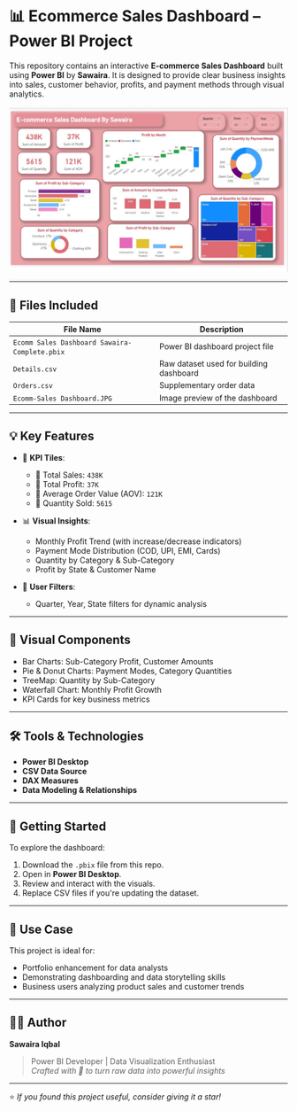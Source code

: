 # 📊 Ecommerce Sales Dashboard – Power BI Project

This repository contains an interactive **E-commerce Sales Dashboard** built using **Power BI** by **Sawaira**. It is designed to provide clear business insights into sales, customer behavior, profits, and payment methods through visual analytics.

![Dashboard Preview](Ecomm-Sales%20Dashboard.JPG)

---

## 📁 Files Included

| File Name                                 | Description                                  |
|------------------------------------------|----------------------------------------------|
| `Ecomm Sales Dashboard Sawaira-Complete.pbix` | Power BI dashboard project file              |
| `Details.csv`                             | Raw dataset used for building dashboard      |
| `Orders.csv`                              | Supplementary order data                     |
| `Ecomm-Sales Dashboard.JPG`              | Image preview of the dashboard               |

---

## 💡 Key Features

- 📌 **KPI Tiles**:
  - 🔹 Total Sales: `438K`
  - 🔹 Total Profit: `37K`
  - 🔹 Average Order Value (AOV): `121K`
  - 🔹 Quantity Sold: `5615`

- 📊 **Visual Insights**:
  - Monthly Profit Trend (with increase/decrease indicators)
  - Payment Mode Distribution (COD, UPI, EMI, Cards)
  - Quantity by Category & Sub-Category
  - Profit by State & Customer Name

- 🎯 **User Filters**:
  - Quarter, Year, State filters for dynamic analysis

---

## 🎨 Visual Components

- Bar Charts: Sub-Category Profit, Customer Amounts
- Pie & Donut Charts: Payment Modes, Category Quantities
- TreeMap: Quantity by Sub-Category
- Waterfall Chart: Monthly Profit Growth
- KPI Cards for key business metrics

---

## 🛠️ Tools & Technologies

- **Power BI Desktop**
- **CSV Data Source**
- **DAX Measures**
- **Data Modeling & Relationships**

---

## 🚀 Getting Started

To explore the dashboard:

1. Download the `.pbix` file from this repo.
2. Open in **Power BI Desktop**.
3. Review and interact with the visuals.
4. Replace CSV files if you're updating the dataset.

---

## 📌 Use Case

This project is ideal for:
- Portfolio enhancement for data analysts
- Demonstrating dashboarding and data storytelling skills
- Business users analyzing product sales and customer trends

---

## 👩‍💻 Author

**Sawaira Iqbal**  
> Power BI Developer | Data Visualization Enthusiast  
> _Crafted with 💖 to turn raw data into powerful insights_

---

⭐ *If you found this project useful, consider giving it a star!*
